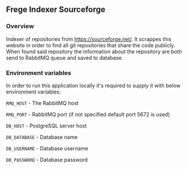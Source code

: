 ## Frege Indexer Sourceforge
### Overview
Indexer of repositories from https://sourceforge.net/. It scrappes this website in order to find all git repositories that share the code publicly.
When found said repository the information about the repository are both send to RabbitMQ queue and saved to database.

### Environment variables
In order to run this application locally it's required to supply it with below environment variables:

`RMQ_HOST` - The RabbitMQ host

`RMQ_PORT` - RabbitMQ port (if not specified default port 5672 is used)

`DB_HOST` - PostgreSQL server host

`DB_DATABASE` - Database name

`DB_USERNAME` - Database username

`DB_PASSWORD` - Database password
